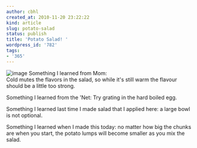 ```yaml
---
author: cbhl
created_at: 2010-11-20 23:22:22
kind: article
slug: potato-salad
status: publish
title: 'Potato Salad! '
wordpress_id: '782'
tags:
- '365'
---
```


![image](http://images.azuresky.ca/blog/wp-content/uploads/2010/11/wpid-IMG_20101120_231803.jpg)
Something I learned from Mom: \
 Cold mutes the flavors in the salad, so while it's still warm the
flavour should be a little too strong.

Something I learned from the 'Net: Try grating in the hard boiled egg.

Something I learned last time I made salad that I applied here: a large
bowl is not optional.

Something I learned when I made this today: no matter how big the chunks
are when you start, the potato lumps will become smaller as you mix the
salad.
